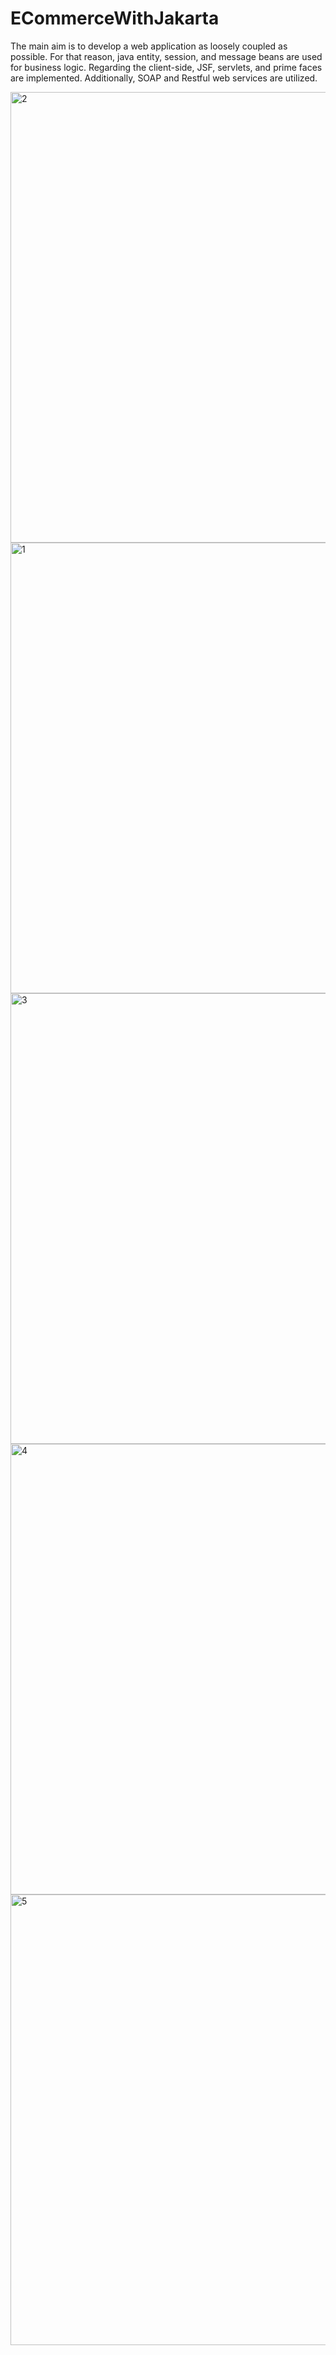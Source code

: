 # ECommerceWithJakarta
The main aim is to develop a web application as loosely coupled as possible. For that reason, java entity, session, and message beans are used for business logic. Regarding the client-side, JSF, servlets, and prime faces are implemented. Additionally, SOAP and Restful web services are utilized.

<img width="721" alt="2" src="https://user-images.githubusercontent.com/64286000/148706415-e0e02ef5-5801-4d68-9b56-40cb6e4b071d.png">
<img width="721" alt="1" src="https://user-images.githubusercontent.com/64286000/148706414-46a1bba7-98a5-4a69-9fbe-721fbbcbd765.png">
<img width="721" alt="3" src="https://user-images.githubusercontent.com/64286000/148706416-1fe3af49-d187-4544-af7a-dc93b923bcd7.png">
<img width="721" alt="4" src="https://user-images.githubusercontent.com/64286000/148706417-721f15d5-6d7b-4bc8-8c8b-1092449623ff.png">
<img width="721" alt="5" src="https://user-images.githubusercontent.com/64286000/148706418-f4a617ca-96d7-463d-bde3-edf65372d04d.png">
